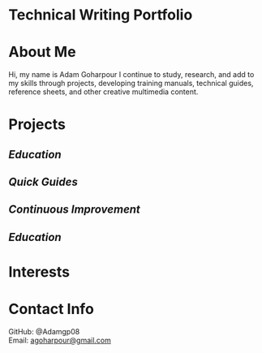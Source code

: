 # Technical Writing Portfolio
About Me
=======
Hi, my name is Adam Goharpour
I continue to study, research, and add to my skills through projects, developing training manuals, technical guides, reference sheets, and other creative multimedia content.

Projects
======
_Education_
-----------

_Quick Guides_
---------


_Continuous Improvement_
----------

_Education_
-----------


Interests
=======

Contact Info
======
GitHub: @Adamgp08\
Email: agoharpour@gmail.com
